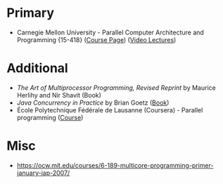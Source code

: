 # Primary
- Carnegie Mellon University - Parallel Computer Architecture and Programming {15-418} ([Course Page](https://www.cs.cmu.edu/~15418/)) ([Video Lectures](https://mediaservices.cmu.edu/channel/15-418+Parallel+Computer+Architecture+and+Programming/))
# Additional
- *The Art of Multiprocessor Programming, Revised Reprint* by Maurice Herlihy and Nir Shavit (Book)
- *Java Concurrency in Practice* by Brian Goetz ([Book](https://jcip.net/))
- École Polytechnique Fédérale de Lausanne (Coursera) - Parallel programming ([Course](https://www.coursera.org/learn/scala-parallel-programming))
# Misc
- https://ocw.mit.edu/courses/6-189-multicore-programming-primer-january-iap-2007/